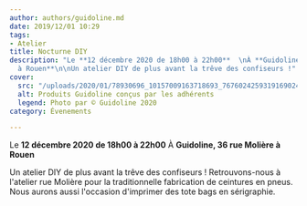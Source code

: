 ```yaml
---
author: authors/guidoline.md
date: 2019/12/01 10:29
tags:
- Atelier
title: Nocturne DIY
description: "Le **12 décembre 2020 de 18h00 à 22h00**  \nÀ **Guidoline, 36 rue Molière
  à Rouen**\n\nUn atelier DIY de plus avant la trêve des confiseurs !"
cover:
  src: "/uploads/2020/01/78930696_10157009163718693_7676024259319169024_o.jpg"
  alt: Produits Guidoline conçus par les adhérents
  legend: Photo par © Guidoline 2020
category: Évenements

---
```

Le **12 décembre 2020 de 18h00 à 22h00**
À **Guidoline, 36 rue Molière à Rouen**

Un atelier DIY de plus avant la trêve des confiseurs !
Retrouvons-nous à l'atelier rue Molière pour la traditionnelle fabrication de ceintures en pneus. Nous aurons aussi l'occasion d'imprimer des tote bags en sérigraphie.